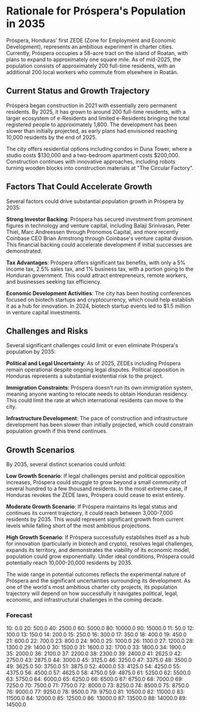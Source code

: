 # Rationale for Próspera's Population in 2035

Próspera, Honduras' first ZEDE (Zone for Employment and Economic Development), represents an ambitious experiment in charter cities. Currently, Próspera occupies a 58-acre tract on the island of Roatan, with plans to expand to approximately one square mile. As of mid-2025, the population consists of approximately 200 full-time residents, with an additional 200 local workers who commute from elsewhere in Roatán.

## Current Status and Growth Trajectory

Próspera began construction in 2021 with essentially zero permanent residents. By 2025, it has grown to around 200 full-time residents, with a larger ecosystem of e-Residents and limited e-Residents bringing the total registered people to approximately 1,800. The development has been slower than initially projected, as early plans had envisioned reaching 10,000 residents by the end of 2025.

The city offers residential options including condos in Duna Tower, where a studio costs $130,000 and a two-bedroom apartment costs $200,000. Construction continues with innovative approaches, including robots turning wooden blocks into construction materials at "The Circular Factory".

## Factors That Could Accelerate Growth

Several factors could drive substantial population growth in Próspera by 2035:

**Strong Investor Backing**: Próspera has secured investment from prominent figures in technology and venture capital, including Balaji Srinivasan, Peter Thiel, Marc Andreessen through Pronomos Capital, and more recently Coinbase CEO Brian Armstrong through Coinbase's venture capital division. This financial backing could accelerate development if initial successes are demonstrated.

**Tax Advantages**: Próspera offers significant tax benefits, with only a 5% income tax, 2.5% sales tax, and 1% business tax, with a portion going to the Honduran government. This could attract entrepreneurs, remote workers, and businesses seeking tax efficiency.

**Economic Development Activities**: The city has been hosting conferences focused on biotech startups and cryptocurrency, which could help establish it as a hub for innovation. In 2024, biotech startup events led to $1.5 million in venture capital investments.

## Challenges and Risks

Several significant challenges could limit or even eliminate Próspera's population by 2035:

**Political and Legal Uncertainty**: As of 2025, ZEDEs including Próspera remain operational despite ongoing legal disputes. Political opposition in Honduras represents a substantial existential risk to the project.

**Immigration Constraints**: Próspera doesn't run its own immigration system, meaning anyone wanting to relocate needs to obtain Honduran residency. This could limit the rate at which international residents can move to the city.

**Infrastructure Development**: The pace of construction and infrastructure development has been slower than initially projected, which could constrain population growth if this trend continues.

## Growth Scenarios

By 2035, several distinct scenarios could unfold:

**Low Growth Scenario**: If legal challenges persist and political opposition increases, Próspera could struggle to grow beyond a small community of several hundred to a few thousand residents. In the most extreme case, if Honduras revokes the ZEDE laws, Próspera could cease to exist entirely.

**Moderate Growth Scenario**: If Próspera maintains its legal status and continues its current trajectory, it could reach between 3,000-7,000 residents by 2035. This would represent significant growth from current levels while falling short of the most ambitious projections.

**High Growth Scenario**: If Próspera successfully establishes itself as a hub for innovation (particularly in biotech and crypto), resolves legal challenges, expands its territory, and demonstrates the viability of its economic model, population could grow exponentially. Under ideal conditions, Próspera could potentially reach 10,000-20,000 residents by 2035.

The wide range in potential outcomes reflects the experimental nature of Próspera and the significant uncertainties surrounding its development. As one of the world's most ambitious charter city projects, its population trajectory will depend on how successfully it navigates political, legal, economic, and infrastructural challenges in the coming decade.

### Forecast

10: 0.0
20: 500.0
40: 2500.0
60: 5000.0
80: 10000.0
90: 15000.0
11: 50.0
12: 100.0
13: 150.0
14: 200.0
15: 250.0
16: 300.0
17: 350.0
18: 400.0
19: 450.0
21: 600.0
22: 700.0
23: 800.0
24: 900.0
25: 1000.0
26: 1100.0
27: 1200.0
28: 1300.0
29: 1400.0
30: 1500.0
31: 1600.0
32: 1700.0
33: 1800.0
34: 1900.0
35: 2000.0
36: 2100.0
37: 2200.0
38: 2300.0
39: 2400.0
41: 2625.0
42: 2750.0
43: 2875.0
44: 3000.0
45: 3125.0
46: 3250.0
47: 3375.0
48: 3500.0
49: 3625.0
50: 3750.0
51: 3875.0
52: 4000.0
53: 4125.0
54: 4250.0
55: 4375.0
56: 4500.0
57: 4625.0
58: 4750.0
59: 4875.0
61: 5250.0
62: 5500.0
63: 5750.0
64: 6000.0
65: 6250.0
66: 6500.0
67: 6750.0
68: 7000.0
69: 7250.0
70: 7500.0
71: 7750.0
72: 8000.0
73: 8250.0
74: 8500.0
75: 8750.0
76: 9000.0
77: 9250.0
78: 9500.0
79: 9750.0
81: 10500.0
82: 11000.0
83: 11500.0
84: 12000.0
85: 12500.0
86: 13000.0
87: 13500.0
88: 14000.0
89: 14500.0